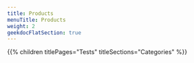 ```yaml
---
title: Products
menuTitle: Products
weight: 2 
geekdocFlatSection: true
---
```


{{% children titlePages="Tests" titleSections="Categories" %}}
